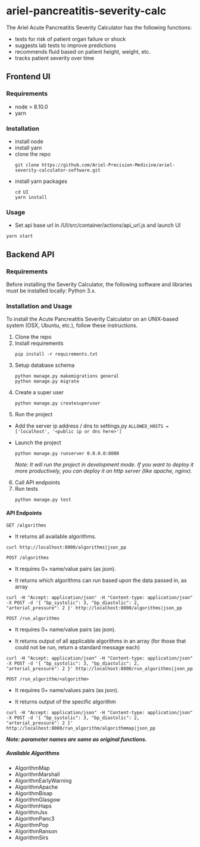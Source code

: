 
# ariel-pancreatitis-severity-calc

The Ariel Acute Pancreatitis Severity Calculator has the following functions:

* tests for risk of patient organ failure or shock
* suggests lab tests to improve predictions
* recommends fluid based on patient height, weight, etc.
* tracks patient severity over time 

## Frontend UI

### Requirements
* node > 8.10.0
* yarn

### Installation
* install node
* install yarn
* clone the repo
    ```
    git clone https://github.com/Ariel-Precision-Medicine/ariel-severity-calculator-software.git
    ```
* install yarn packages
    ```
    cd UI
    yarn install
    ```
    
### Usage

- Set api base url in /UI/src/container/actions/api_url.js and launch UI

```
yarn start
```

## Backend API

### Requirements

Before installing the Severity Calculator, the following software and libraries must be installed locally: Python 3.x.


### Installation and Usage

To install the Acute Pancreatitis Severity Calculator on an UNIX-based system (OSX, Ubuntu, etc.), follow these instructions.

1. Clone the repo
2. Install requirements
   ```
   pip install -r requirements.txt
   ```
3. Setup database schema
   ```
   python manage.py makemigrations general
   python manage.py migrate
   ```   
4. Create a super user
   ```
   python manage.py createsuperuser
   ```
5. Run the project

  - Add the server ip address / dns to settings.py
    `ALLOWED_HOSTS = ['localhost', '<public ip or dns here>']`
  - Launch the project
  
    ```
    python manage.py runserver 0.0.0.0:8000
    ```
    *Note: It will run the project in development mode. If you want to deploy it more productively, you can deploy it on http server (like apache, nginx).*
6. Call API endpoints
7. Run tests
   ```
   python manage.py test
   ```

#### API Endpoints
```GET /algorithms```

* It returns all available algorithms.

```
curl http://localhost:8000/algorithms|json_pp
```

```POST /algorithms```

* It requires 0+ name/value pairs (as json).

* It returns which algorithms can run based upon the data passed in, as array

```
curl -H "Accept: application/json" -H "Content-type: application/json" -X POST -d '{ "bp_systolic": 3, "bp_diastolic": 2, "arterial_pressure": 2 }' http://localhost:8000/algorithms|json_pp
```

```POST /run_algorithms```

* It requires 0+ name/value pairs (as json).

* It returns output of all applicable algorithms in an array (for those that could not be run, return a standard message each)

```
curl -H "Accept: application/json" -H "Content-type: application/json" -X POST -d '{ "bp_systolic": 3, "bp_diastolic": 2, "arterial_pressure": 2 }' http://localhost:8000/run_algorithms|json_pp
```

```POST /run_algorithm/<algorithm>```

* It requires 0+ name/values pairs (as json).

* It returns output of the specific algorithm

```
curl -H "Accept: application/json" -H "Content-type: application/json" -X POST -d '{ "bp_systolic": 3, "bp_diastolic": 2, "arterial_pressure": 2 }' http://localhost:8000/run_algorithm/algorithmmap|json_pp
```

***Note: parameter names are same as original functions.***

##### Available Algorithms
* AlgorithmMap
* AlgorithmMarshall
* AlgorithmEarlyWarning
* AlgorithmApache
* AlgorithmBisap
* AlgorithmGlasgow
* AlgorithmHaps
* AlgorithmJss
* AlgorithmPanc3
* AlgorithmPop
* AlgorithmRanson
* AlgorithmSirs
